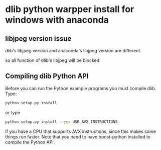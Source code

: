 # dlib python warpper install for windows with anaconda

## libjpeg version issue

dlib's libjpeg version and anaconda's libjpeg version are different.

so all function of dlib's libjpeg will be blocked.

## Compiling dlib Python API

Before you can run the Python example programs you must compile dlib. Type:

```bash
python setup.py install
```

or type

```bash
python setup.py install --yes USE_AVX_INSTRUCTIONS
```

if you have a CPU that supports AVX instructions, since this makes some things run faster.  Note that you need to have boost-python installed to compile the Python API.

